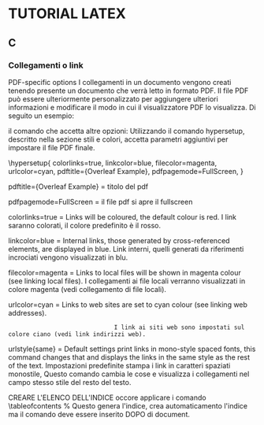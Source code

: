 # TUTORIAL LATEX 

## C 
### Collegamenti o link 

PDF-specific options
I collegamenti in un documento vengono creati tenendo presente un documento che verrà letto in formato PDF. 
Il file PDF può essere ulteriormente personalizzato per aggiungere ulteriori informazioni e 
modificare il modo in cui il visualizzatore PDF lo visualizza. Di seguito un esempio:

il comando che accetta altre opzioni: 
Utilizzando il comando hypersetup, descritto nella sezione stili e colori, accetta parametri aggiuntivi per impostare il file PDF finale.

\hypersetup{
    colorlinks=true,
    linkcolor=blue,
    filecolor=magenta,      
    urlcolor=cyan,
    pdftitle={Overleaf Example},
    pdfpagemode=FullScreen,
}

pdftitle={Overleaf Example}		= titolo del pdf

pdfpagemode=FullScreen          = il file pdf si apre il fullscreen 


colorlinks=true                 = Links will be coloured, the default colour is red.
                                  I link saranno colorati, il colore predefinito è il rosso.

linkcolor=blue                  = Internal links, those generated by cross-referenced 
                                  elements, are displayed in blue.
                                  Link interni, quelli generati da riferimenti incrociati 
                                  vengono visualizzati in blu.
                                  

filecolor=magenta               = Links to local files will be shown in magenta colour (see 
                                  linking local files).
                                  I collegamenti ai file locali verranno visualizzati in colore magenta (vedi collegamento di file locali).

urlcolor=cyan                   = Links to web sites are set to cyan colour (see linking 
                                  web addresses).

                                  I link ai siti web sono impostati sul colore ciano (vedi link indirizzi web).

urlstyle{same}                  = Default settings print links in mono-style spaced fonts, 
                                  this command changes that and displays the links in the 
                                  same style as the rest of the text.
                                  Impostazioni predefinite stampa i link in caratteri spaziati monostile, Questo comando cambia le cose e visualizza i collegamenti nel campo 
                                  stesso stile del resto del testo.



CREARE L'ELENCO DELL'INDICE
occore applicare i comando 
\tableofcontents % Questo genera l'indice, crea automaticamento l'indice ma il comando
deve essere inserito DOPO di document.

